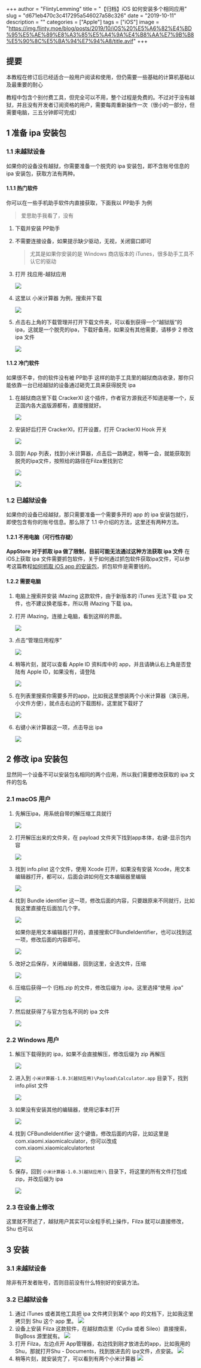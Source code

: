 +++
author = "FlintyLemming"
title = "【归档】iOS 如何安装多个相同应用"
slug = "d671eb470c3c417295a546027a58c326"
date = "2019-10-11"
description = ""
categories = ["Apple"]
tags = ["iOS"]
image = "https://img.flinty.moe/blog/posts/2019/10/iOS%20%E5%A6%82%E4%BD%95%E5%AE%89%E8%A3%85%E5%A4%9A%E4%B8%AA%E7%9B%B8%E5%90%8C%E5%BA%94%E7%94%A8/title.avif"
+++

## 提要
本教程在修订后已经适合一般用户阅读和使用，但仍需要一些基础的计算机基础以及最重要的耐心

教程中包含个别付费工具，但完全可以不用，整个过程是免费的。不过对于没有越狱，并且没有开发者订阅资格的用户，需要每周重新操作一次（很小的一部分，但需要电脑，三五分钟即可完成）

## 1 准备 ipa 安装包
### 1.1 未越狱设备
如果你的设备没有越狱，你需要准备一个脱壳的 ipa 安装包，即不含账号信息的 ipa 安装包，获取方法有两种。
#### 1.1.1 热门软件
你可以在一些手机助手软件内直接获取，下面我以 PP助手 为例
> 爱思助手我看了，没有
1. 下载并安装 PP助手
2. 不需要连接设备，如果提示缺少驱动，无视，关闭窗口即可
    > 尤其是如果你安装的是 Windows 商店版本的 iTunes，很多助手工具不认它的驱动
3. 打开 找应用-越狱应用

    ![](https://img.flinty.moe/blog/posts/2019/10/iOS%20%E5%A6%82%E4%BD%95%E5%AE%89%E8%A3%85%E5%A4%9A%E4%B8%AA%E7%9B%B8%E5%90%8C%E5%BA%94%E7%94%A8/1.avif)

4. 这里以 小米计算器 为例，搜索并下载

    ![](https://img.flinty.moe/blog/posts/2019/10/iOS%20%E5%A6%82%E4%BD%95%E5%AE%89%E8%A3%85%E5%A4%9A%E4%B8%AA%E7%9B%B8%E5%90%8C%E5%BA%94%E7%94%A8/2.avif)

5. 点击右上角的下载管理并打开下载文件夹，可以看到获得一个“越狱版”的ipa，这就是一个脱壳的ipa，下载好备用，如果没有其他需要，请移步 2 修改 ipa 文件

    ![](https://img.flinty.moe/blog/posts/2019/10/iOS%20%E5%A6%82%E4%BD%95%E5%AE%89%E8%A3%85%E5%A4%9A%E4%B8%AA%E7%9B%B8%E5%90%8C%E5%BA%94%E7%94%A8/3.avif)

#### 1.1.2 冷门软件
如果很不幸，你的软件没有被 PP助手 这样的助手工具里的越狱商店收录，那你只能依靠一台已经越狱的设备通过砸壳工具来获得脱壳 ipa
1. 在越狱商店里下载 CrackerXI 这个插件，作者官方源我还不知道是哪一个，反正国内各大盗版源都有，直接搜就好。

    ![](https://img.flinty.moe/blog/posts/2019/10/iOS%20%E5%A6%82%E4%BD%95%E5%AE%89%E8%A3%85%E5%A4%9A%E4%B8%AA%E7%9B%B8%E5%90%8C%E5%BA%94%E7%94%A8/4.avif)

2. 安装好后打开 CrackerXI，打开设置，打开 CrackerXI Hook 开关

    ![](https://img.flinty.moe/blog/posts/2019/10/iOS%20%E5%A6%82%E4%BD%95%E5%AE%89%E8%A3%85%E5%A4%9A%E4%B8%AA%E7%9B%B8%E5%90%8C%E5%BA%94%E7%94%A8/5.avif)

3. 回到 App 列表，找到小米计算器，点击后一路确定，稍等一会，就能获取到脱壳的ipa文件，按照给的路径在Filza里找到它

    ![](https://img.flinty.moe/blog/posts/2019/10/iOS%20%E5%A6%82%E4%BD%95%E5%AE%89%E8%A3%85%E5%A4%9A%E4%B8%AA%E7%9B%B8%E5%90%8C%E5%BA%94%E7%94%A8/6.avif)

    ![](https://img.flinty.moe/blog/posts/2019/10/iOS%20%E5%A6%82%E4%BD%95%E5%AE%89%E8%A3%85%E5%A4%9A%E4%B8%AA%E7%9B%B8%E5%90%8C%E5%BA%94%E7%94%A8/7.avif)

### 1.2 已越狱设备
如果你的设备已经越狱，那只需要准备一个需要多开的 app 的 ipa 安装包就行，即使包含有你的账号信息。那么除了 1.1 中介绍的方法，这里还有两种方法。
#### 1.2.1 不用电脑（可行性存疑）
**AppStore 对于抓取 ipa 做了限制，目前可能无法通过这种方法获取 ipa 文件**
在iOS上获取 ipa 文件需要抓包软件，关于如何通过抓包软件获取ipa文件，可以参考这篇教程[如何抓取 iOS app 的安装包](https://www.flinty.moe/how-to-get-ipa/)，抓包软件是需要钱的。
#### 1.2.2 需要电脑
1. 电脑上搜索并安装 iMazing 这款软件，由于新版本的 iTunes 无法下载 ipa 文件，也不建议换老版本，所以用 iMazing 下载 ipa。
2. 打开 iMazing，连接上电脑，看到这样的界面。

    ![](https://img.flinty.moe/blog/posts/2019/10/iOS%20%E5%A6%82%E4%BD%95%E5%AE%89%E8%A3%85%E5%A4%9A%E4%B8%AA%E7%9B%B8%E5%90%8C%E5%BA%94%E7%94%A8/8.avif)

3. 点击“管理应用程序”

    ![](https://img.flinty.moe/blog/posts/2019/10/iOS%20%E5%A6%82%E4%BD%95%E5%AE%89%E8%A3%85%E5%A4%9A%E4%B8%AA%E7%9B%B8%E5%90%8C%E5%BA%94%E7%94%A8/9.avif)

4. 稍等片刻，就可以查看 Apple ID 资料库中的 app，并且请确认右上角是否登陆有 Apple ID，如果没有，请登陆

    ![](https://img.flinty.moe/blog/posts/2019/10/iOS%20%E5%A6%82%E4%BD%95%E5%AE%89%E8%A3%85%E5%A4%9A%E4%B8%AA%E7%9B%B8%E5%90%8C%E5%BA%94%E7%94%A8/10.avif)

5. 在列表里搜索你需要多开的app，比如我这里想装两个小米计算器（演示用，小文件方便），就点击右边的下载图标，这里就下载好了

    ![](https://img.flinty.moe/blog/posts/2019/10/iOS%20%E5%A6%82%E4%BD%95%E5%AE%89%E8%A3%85%E5%A4%9A%E4%B8%AA%E7%9B%B8%E5%90%8C%E5%BA%94%E7%94%A8/11.avif)

6. 右键小米计算器这一项，点击导出 ipa

    ![](https://img.flinty.moe/blog/posts/2019/10/iOS%20%E5%A6%82%E4%BD%95%E5%AE%89%E8%A3%85%E5%A4%9A%E4%B8%AA%E7%9B%B8%E5%90%8C%E5%BA%94%E7%94%A8/12.avif)

## 2 修改 ipa 安装包
显然同一个设备不可以安装包名相同的两个应用，所以我们需要修改获取的 ipa 文件的包名
### 2.1 macOS 用户
1. 先解压ipa，用系统自带的解压缩工具就行

    ![](https://img.flinty.moe/blog/posts/2019/10/iOS%20%E5%A6%82%E4%BD%95%E5%AE%89%E8%A3%85%E5%A4%9A%E4%B8%AA%E7%9B%B8%E5%90%8C%E5%BA%94%E7%94%A8/13.avif)

2. 打开解压出来的文件夹，在 payload 文件夹下找到app本体，右键-显示包内容

    ![](https://img.flinty.moe/blog/posts/2019/10/iOS%20%E5%A6%82%E4%BD%95%E5%AE%89%E8%A3%85%E5%A4%9A%E4%B8%AA%E7%9B%B8%E5%90%8C%E5%BA%94%E7%94%A8/14.avif)

3. 找到 info.plist 这个文件，使用 Xcode 打开，如果没有安装 Xcode，用文本编辑器打开，都可以，后面会讲如何在文本编辑器里编辑

    ![](https://img.flinty.moe/blog/posts/2019/10/iOS%20%E5%A6%82%E4%BD%95%E5%AE%89%E8%A3%85%E5%A4%9A%E4%B8%AA%E7%9B%B8%E5%90%8C%E5%BA%94%E7%94%A8/15.avif)

4. 找到 Bundle identifier 这一项，修改后面的内容，只要跟原来不同就行，比如我这里直接在后面加几个字。

    ![](https://img.flinty.moe/blog/posts/2019/10/iOS%20%E5%A6%82%E4%BD%95%E5%AE%89%E8%A3%85%E5%A4%9A%E4%B8%AA%E7%9B%B8%E5%90%8C%E5%BA%94%E7%94%A8/16.avif)

    如果你是用文本编辑器打开的，直接搜索CFBundleIdentifier，也可以找到这一项，修改后面的内容即可。

    ![](https://img.flinty.moe/blog/posts/2019/10/iOS%20%E5%A6%82%E4%BD%95%E5%AE%89%E8%A3%85%E5%A4%9A%E4%B8%AA%E7%9B%B8%E5%90%8C%E5%BA%94%E7%94%A8/17.avif)

5. 改好之后保存，关闭编辑器，回到这里，全选文件，压缩

    ![](https://img.flinty.moe/blog/posts/2019/10/iOS%20%E5%A6%82%E4%BD%95%E5%AE%89%E8%A3%85%E5%A4%9A%E4%B8%AA%E7%9B%B8%E5%90%8C%E5%BA%94%E7%94%A8/18.avif)

6. 压缩后获得一个 归档.zip 的文件，修改后缀为 .ipa，这里选择“使用 .ipa”

    ![](https://img.flinty.moe/blog/posts/2019/10/iOS%20%E5%A6%82%E4%BD%95%E5%AE%89%E8%A3%85%E5%A4%9A%E4%B8%AA%E7%9B%B8%E5%90%8C%E5%BA%94%E7%94%A8/19.avif)

7. 然后就获得了与官方包名不同的 ipa 文件

    ![](https://img.flinty.moe/blog/posts/2019/10/iOS%20%E5%A6%82%E4%BD%95%E5%AE%89%E8%A3%85%E5%A4%9A%E4%B8%AA%E7%9B%B8%E5%90%8C%E5%BA%94%E7%94%A8/20.avif)

### 2.2 Windows 用户
1. 解压下载得到的 ipa，如果不会直接解压，修改后缀为 zip 再解压

    ![](https://img.flinty.moe/blog/posts/2019/10/iOS%20%E5%A6%82%E4%BD%95%E5%AE%89%E8%A3%85%E5%A4%9A%E4%B8%AA%E7%9B%B8%E5%90%8C%E5%BA%94%E7%94%A8/21.avif)

2. 进入到 `小米计算器-1.0.3(越狱应用)\Payload\Calculator.app` 目录下，找到 info.plist 文件

    ![](https://img.flinty.moe/blog/posts/2019/10/iOS%20%E5%A6%82%E4%BD%95%E5%AE%89%E8%A3%85%E5%A4%9A%E4%B8%AA%E7%9B%B8%E5%90%8C%E5%BA%94%E7%94%A8/22.avif)

3. 如果没有安装其他的编辑器，使用记事本打开

    ![](https://img.flinty.moe/blog/posts/2019/10/iOS%20%E5%A6%82%E4%BD%95%E5%AE%89%E8%A3%85%E5%A4%9A%E4%B8%AA%E7%9B%B8%E5%90%8C%E5%BA%94%E7%94%A8/23.avif)

4. 找到 CFBundleIdentifier 这个键值，修改后面的内容，比如这里是 com.xiaomi.xiaomicalculator，你可以改成 com.xiaomi.xiaomicalculatortest 

    ![](https://img.flinty.moe/blog/posts/2019/10/iOS%20%E5%A6%82%E4%BD%95%E5%AE%89%E8%A3%85%E5%A4%9A%E4%B8%AA%E7%9B%B8%E5%90%8C%E5%BA%94%E7%94%A8/24.avif)

5. 保存，回到 `小米计算器-1.0.3(越狱应用)\` 目录下，将这里的所有文件打包成 zip，并改后缀为 ipa

    ![](https://img.flinty.moe/blog/posts/2019/10/iOS%20%E5%A6%82%E4%BD%95%E5%AE%89%E8%A3%85%E5%A4%9A%E4%B8%AA%E7%9B%B8%E5%90%8C%E5%BA%94%E7%94%A8/25.avif)

### 2.3 在设备上修改
这里就不赘述了，越狱用户其实可以全程手机上操作，Filza 就可以直接修改，Shu 也可以

## 3 安装
### 3.1 未越狱设备
除非有开发者账号，否则目前没有什么特别好的安装方法。

### 3.2 已越狱设备
1. 通过 iTunes 或者其他工具把 ipa 文件拷贝到某个 app 的文档下，比如我这里拷贝到 Shu 这个 app 里。
    ![](https://img.flinty.moe/blog/posts/2019/10/iOS%20%E5%A6%82%E4%BD%95%E5%AE%89%E8%A3%85%E5%A4%9A%E4%B8%AA%E7%9B%B8%E5%90%8C%E5%BA%94%E7%94%A8/26.avif)
2. 设备上安装 Filza 这款软件，在越狱商店里（Cydia 或者 Sileo）直接搜索，BigBoss 源里就有。
    ![](https://img.flinty.moe/blog/posts/2019/10/iOS%20%E5%A6%82%E4%BD%95%E5%AE%89%E8%A3%85%E5%A4%9A%E4%B8%AA%E7%9B%B8%E5%90%8C%E5%BA%94%E7%94%A8/27.avif)
3. 打开 Filza，左边点开 App管理器，右边找到刚才放进去的app，比如我用的 Shu，那就打开Shu - Documents，找到放进去的 ipa文件，点安装。
    ![](https://img.flinty.moe/blog/posts/2019/10/iOS%20%E5%A6%82%E4%BD%95%E5%AE%89%E8%A3%85%E5%A4%9A%E4%B8%AA%E7%9B%B8%E5%90%8C%E5%BA%94%E7%94%A8/28.avif)
4. 稍等片刻，就安装完了，可以看到有两个小米计算器
    ![](https://img.flinty.moe/blog/posts/2019/10/iOS%20%E5%A6%82%E4%BD%95%E5%AE%89%E8%A3%85%E5%A4%9A%E4%B8%AA%E7%9B%B8%E5%90%8C%E5%BA%94%E7%94%A8/29.avif)
